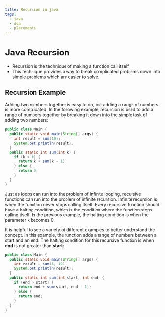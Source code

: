 ```yaml
---
title: Recursion in java
tags:
  - java
  - dsa
  - placements
---
```


# Java Recursion

- Recursion is the technique of making a function call itself
- This technique provides a way to break complicated problems down into simple problems which are easier to solve.

## Recursion Example

Adding two numbers together is easy to do, but adding a range of numbers is more complicated. In the following example, recursion is used to add a range of numbers together by breaking it down into the simple task of adding two numbers:

```java
public class Main {
  public static void main(String[] args) {
    int result = sum(10);
    System.out.println(result);
  }
  public static int sum(int k) {
    if (k > 0) {
      return k + sum(k - 1);
    } else {
      return 0;
    }
  }
}

```

Just as loops can run into the problem of infinite looping, recursive functions can run into the problem of infinite recursion. Infinite recursion is when the function never stops calling itself. Every recursive function should have a halting condition, which is the condition where the function stops calling itself. In the previous example, the halting condition is when the parameter `k` becomes 0.

It is helpful to see a variety of different examples to better understand the concept. In this example, the function adds a range of numbers between a start and an end. The halting condition for this recursive function is when **end** is not greater than **start**:

```java
public class Main {
  public static void main(String[] args) {
    int result = sum(5, 10);
    System.out.println(result);
  }
  public static int sum(int start, int end) {
    if (end > start) {
      return end + sum(start, end - 1);
    } else {
      return end;
    }
  }
}
```

